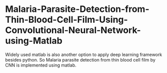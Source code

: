# Malaria-Parasite-Detection-from-Thin-Blood-Cell-Film-Using-Convolutional-Neural-Network-using-Matlab

Widely used matlab is also another option to apply deep learning framework besides python. So Malaria parasite detection from thin blood cell film by CNN is implemented using matlab.
